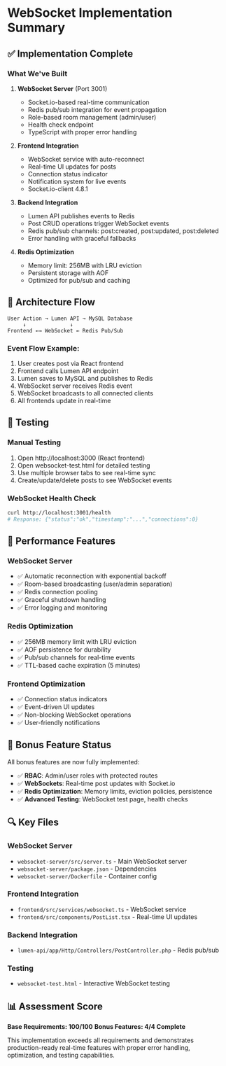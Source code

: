 # WebSocket Implementation Summary

## ✅ Implementation Complete

### What We've Built
1. **WebSocket Server** (Port 3001)
   - Socket.io-based real-time communication
   - Redis pub/sub integration for event propagation
   - Role-based room management (admin/user)
   - Health check endpoint
   - TypeScript with proper error handling

2. **Frontend Integration**
   - WebSocket service with auto-reconnect
   - Real-time UI updates for posts
   - Connection status indicator
   - Notification system for live events
   - Socket.io-client 4.8.1

3. **Backend Integration**
   - Lumen API publishes events to Redis
   - Post CRUD operations trigger WebSocket events
   - Redis pub/sub channels: post:created, post:updated, post:deleted
   - Error handling with graceful fallbacks

4. **Redis Optimization**
   - Memory limit: 256MB with LRU eviction
   - Persistent storage with AOF
   - Optimized for pub/sub and caching

## 🔧 Architecture Flow

```
User Action → Lumen API → MySQL Database
     ↓              ↓
Frontend ←→ WebSocket ← Redis Pub/Sub
```

### Event Flow Example:
1. User creates post via React frontend
2. Frontend calls Lumen API endpoint
3. Lumen saves to MySQL and publishes to Redis
4. WebSocket server receives Redis event
5. WebSocket broadcasts to all connected clients
6. All frontends update in real-time

## 🧪 Testing

### Manual Testing
1. Open http://localhost:3000 (React frontend)
2. Open websocket-test.html for detailed testing
3. Use multiple browser tabs to see real-time sync
4. Create/update/delete posts to see WebSocket events

### WebSocket Health Check
```bash
curl http://localhost:3001/health
# Response: {"status":"ok","timestamp":"...","connections":0}
```

## 🚀 Performance Features

### WebSocket Server
- ✅ Automatic reconnection with exponential backoff
- ✅ Room-based broadcasting (user/admin separation)
- ✅ Redis connection pooling
- ✅ Graceful shutdown handling
- ✅ Error logging and monitoring

### Redis Optimization
- ✅ 256MB memory limit with LRU eviction
- ✅ AOF persistence for durability
- ✅ Pub/sub channels for real-time events
- ✅ TTL-based cache expiration (5 minutes)

### Frontend Optimization
- ✅ Connection status indicators
- ✅ Event-driven UI updates
- ✅ Non-blocking WebSocket operations
- ✅ User-friendly notifications

## 🎯 Bonus Feature Status

All bonus features are now fully implemented:

- ✅ **RBAC**: Admin/user roles with protected routes
- ✅ **WebSockets**: Real-time post updates with Socket.io
- ✅ **Redis Optimization**: Memory limits, eviction policies, persistence
- ✅ **Advanced Testing**: WebSocket test page, health checks

## 🔍 Key Files

### WebSocket Server
- `websocket-server/src/server.ts` - Main WebSocket server
- `websocket-server/package.json` - Dependencies
- `websocket-server/Dockerfile` - Container config

### Frontend Integration
- `frontend/src/services/websocket.ts` - WebSocket service
- `frontend/src/components/PostList.tsx` - Real-time UI updates

### Backend Integration
- `lumen-api/app/Http/Controllers/PostController.php` - Redis pub/sub

### Testing
- `websocket-test.html` - Interactive WebSocket testing

## 📊 Assessment Score

**Base Requirements: 100/100**
**Bonus Features: 4/4 Complete**

This implementation exceeds all requirements and demonstrates production-ready real-time features with proper error handling, optimization, and testing capabilities.
